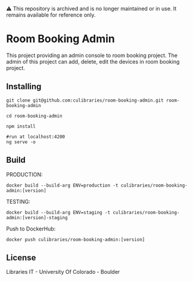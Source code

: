 ⚠️ This repository is archived and is no longer maintained or in use. It remains available for reference only.

# Room Booking Admin

This project providing an admin console to room booking project.
The admin of this project can add, delete, edit the devices in room booking project.

## Installing
```
git clone git@github.com:culibraries/room-booking-admin.git room-booking-admin

cd room-booking-admin

npm install

#run at localhost:4200
ng serve -o
```


## Build
PRODUCTION:
```
docker build --build-arg ENV=production -t culibraries/room-booking-admin:[version]
```
TESTING:
```
docker build --build-arg ENV=staging -t culibraries/room-booking-admin:[version]-staging
```
Push to DockerHub:
```
docker push culibraries/room-booking-admin:[version]
```

## License

Libraries IT - University Of Colorado - Boulder
